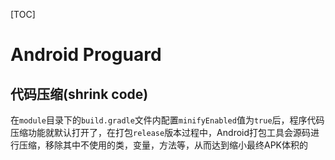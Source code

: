 [TOC]

# Android  Proguard


## 代码压缩(shrink code)

在<code>module</code>目录下的<code>build.gradle</code>文件内配置<code>minifyEnabled</code>值为<code>true</code>后，程序代码压缩功能就默认打开了，在打包<code>release</code>版本过程中，Android打包工具会源码进行压缩，移除其中不使用的类，变量，方法等，从而达到缩小最终APK体积的


<!--stackedit_data:
eyJoaXN0b3J5IjpbLTQ0MjE0MjkxN119
-->
